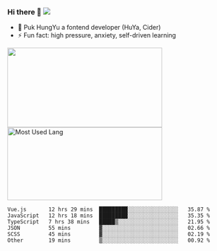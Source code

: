 ### Hi there 👋   ![](https://komarev.com/ghpvc/?username=trojan0523&color=ff69b4&label=PV+Since+2020-1-1)

 - 🔭 Puk HungYu a fontend developer (HuYa, Cider)
 - ⚡ Fun fact: high pressure, anxiety, self-driven learning 

 <img align="left" width="350px" height="180px" src="https://github-readme-stats.vercel.app/api?username=trojan0523&show_icons=true&icon_color=199861&count_private=true" />
 
 <img width="350px" height="165px" alt="Most Used Lang" src="https://github-readme-stats.vercel.app/api/top-langs/?username=trojan0523&layout=compact"/>
 

 <!--START_SECTION:waka-->

```text
Vue.js       12 hrs 29 mins  █████████░░░░░░░░░░░░░░░░   35.87 %
JavaScript   12 hrs 18 mins  █████████░░░░░░░░░░░░░░░░   35.35 %
TypeScript   7 hrs 38 mins   █████▒░░░░░░░░░░░░░░░░░░░   21.95 %
JSON         55 mins         ▓░░░░░░░░░░░░░░░░░░░░░░░░   02.66 %
SCSS         45 mins         ▓░░░░░░░░░░░░░░░░░░░░░░░░   02.19 %
Other        19 mins         ▒░░░░░░░░░░░░░░░░░░░░░░░░   00.92 %
```

<!--END_SECTION:waka-->

 
<!--
**Trojan0523/Trojan0523** is a ✨ _special_ ✨ repository because its `README.md` (this file) appears on your GitHub profile.

Here are some ideas to get you started:

- 👯 looking to collaborate on where? i don`t know
- 🤔 I’m looking for help with ...
- 💬 Ask me about ...
- 📫 How to reach me: ...
- 😄 Pronouns: ...
- ⚡ Fun fact: ...
![](https://komarev.com/ghpvc/?username=trojan0523)
-->
